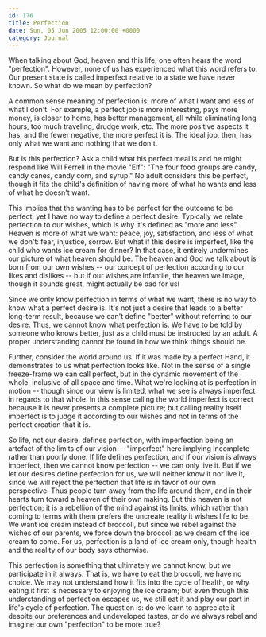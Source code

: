 ```yaml
---
id: 176
title: Perfection
date: Sun, 05 Jun 2005 12:00:00 +0000
category: Journal
---
```


When talking about God, heaven and this life, one often hears the word
"perfection".  However, none of us has experienced what this word refers
to.  Our present state is called imperfect relative to a state we have
never known.  So what do we mean by perfection?

A common sense meaning of perfection is: more of what I want and less of
what I don't.  For example, a perfect job is more interesting, pays more
money, is closer to home, has better management, all while eliminating
long hours, too much traveling, drudge work, etc.  The more positive
aspects it has, and the fewer negative, the more perfect it is.  The
ideal job, then, has only what we want and nothing that we don't.

But is this perfection?  Ask a child what his perfect meal is and he
might respond like Will Ferrell in the movie "Elf": "The four food
groups are candy, candy canes, candy corn, and syrup."  No adult
considers this be perfect, though it fits the child's definition of
having more of what he wants and less of what he doesn't want.

This implies that the wanting has to be perfect for the outcome to be
perfect; yet I have no way to define a perfect desire.  Typically we
relate perfection to our wishes, which is why it's defined as "more and
less".  Heaven is more of what we want: peace, joy, satisfaction, and
less of what we don't: fear, injustice, sorrow.  But what if this desire
is imperfect, like the child who wants ice cream for dinner?  In that
case, it entirely undermines our picture of what heaven should be.  The
heaven and God we talk about is born from our own wishes -- our concept
of perfection according to our likes and dislikes -- but if our wishes
are infantile, the heaven we image, though it sounds great, might
actually be bad for us!

Since we only know perfection in terms of what we want, there is no way
to know what a perfect desire is.  It's not just a desire that leads to
a better long-term result, because we can't define "better" without
referring to our desire.  Thus, we cannot know what perfection is.  We
have to be told by someone who knows better, just as a child must be
instructed by an adult.  A proper understanding cannot be found in how
we think things should be.

Further, consider the world around us.  If it was made by a perfect
Hand, it demonstrates to us what perfection looks like.  Not in the
sense of a single freeze-frame we can call perfect, but in the dynamic
movement of the whole, inclusive of all space and time.  What we're
looking at is perfection in motion -- though since our view is limited,
what we see is always imperfect in regards to that whole.  In this sense
calling the world imperfect is correct because it is never presents a
complete picture; but calling reality itself imperfect is to judge it
according to our wishes and not in terms of the perfect creation that it
is.

So life, not our desire, defines perfection, with imperfection being an
artefact of the limits of our vision -- "imperfect" here implying
incomplete rather than poorly done.  If life defines perfection, and if
our vision is always imperfect, then we cannot know perfection -- we can
only live it.  But if we let our desires define perfection for us, we
will neither know it nor live it, since we will reject the perfection
that life is in favor of our own perspective.  Thus people turn away
from the life around them, and in their hearts turn toward a heaven of
their own making.  But this heaven is not perfection; it is a rebellion
of the mind against its limits, which rather than coming to terms with
them prefers the uncreate reality it wishes life to be.  We want ice
cream instead of broccoli, but since we rebel against the wishes of our
parents, we force down the broccoli as we dream of the ice cream to
come.  For us, perfection is a land of ice cream only, though health and
the reality of our body says otherwise.

This perfection is something that ultimately we cannot know, but we
participate in it always.  That is, we have to eat the broccoli, we have
no choice.  We may not understand how it fits into the cycle of health,
or why eating it first is necessary to enjoying the ice cream; but even
though this understanding of perfection escapes us, we still eat it and
play our part in life's cycle of perfection.  The question is: do we
learn to appreciate it despite our preferences and undeveloped tastes,
or do we always rebel and imagine our own "perfection" to be more true?


